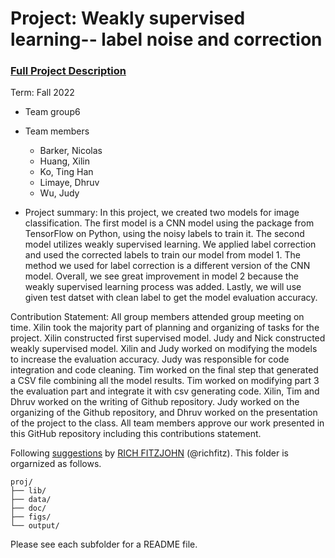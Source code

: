 # Project: Weakly supervised learning-- label noise and correction


### [Full Project Description](doc/project3_desc.md)

Term: Fall 2022

+ Team group6
+ Team members
	+ Barker, Nicolas 
	+ Huang, Xilin
	+ Ko, Ting Han
	+ Limaye, Dhruv
	+ Wu, Judy

+ Project summary: In this project, we created two models for image classification. The first model is a CNN model using the package from TensorFlow on Python, using the noisy labels to train it. The second model utilizes weakly supervised learning. We applied label correction and used the corrected labels to train our model from model 1. The method we used for label correction is a different version of the CNN model. Overall, we see great improvement in model 2 because the weakly supervised learning process was added. Lastly, we will use given test datset with clean label to get the model evaluation accuracy.

Contribution Statement:
All group members attended group meeting on time. Xilin took the majority part of planning and organizing of tasks for the project. Xilin constructed first supervised model. Judy and Nick constructed weakly supervised model. Xilin and Judy worked on modifying the models to increase the evaluation accuracy. Judy was responsible for code integration and code cleaning. Tim worked on the final step that generated a CSV file combining all the model results. Tim worked on modifying part 3 the evaluation part and integrate it with csv generating code. Xilin, Tim and Dhruv worked on the writing of Github repository. Judy worked on the organizing of the Github repository, and Dhruv worked on the presentation of the project to the class. All team members approve our work presented in this GitHub repository including this contributions statement. 



Following [suggestions](http://nicercode.github.io/blog/2013-04-05-projects/) by [RICH FITZJOHN](http://nicercode.github.io/about/#Team) (@richfitz). This folder is orgarnized as follows.

```
proj/
├── lib/
├── data/
├── doc/
├── figs/
└── output/
```

Please see each subfolder for a README file.
